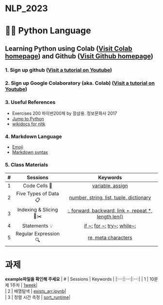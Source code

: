 # NLP_2023

# 🐹🍦 **Python Language**

## **Learning Python** using **Colab** ([Visit Colab homepage](https://colab.research.google.com/?utm_source=scs-index)) and **Github** ([Visit Github homepage](https://github.com/))

### **1. Sign up github** ([Visit a tutorial on Youtube](https://www.youtube.com/watch?v=c-NikCpec7U))
### **2. Sign up Google Colaboratory** (aka. Colab) ([Visit a tutorial on Youtube](https://www.youtube.com/watch?v=2X_EU18OeYM))

### **3. Useful References**
- Exercises 200 파이썬200제 by 장삼용. 정보문화사 2017
- [Jump to Python](https://wikidocs.net/book/1)
- [wikidocs for nltk](https://wikidocs.net/21667)

### **4. Markdown Language**
* [Emoji](https://gist.github.com/rxaviers/7360908)
* [Markdown syntax](https://www.markdownguide.org/basic-syntax/)

### **5. Class Materials**
| # | Sessions | Keywords |
|:--:|:--:|:--:|
| 1 | Code Cells 🐾 | [variable, assign](https://github.com/ms624atyale/NLP_2023/blob/main/1_CodeCells_Basic_.ipynb)|  
| 2 | Five Types of Data 📋 | [number, string, list, tuple, dictionary](with_me/1_CodeCells_Basic.ipynb)|  
| 3 | Indexing & Slicing 📌✂️ | [:, forward, backward, link +, repeat *, length len()](with_me/3_Indexing_Slicing.ipynb)|
| 4 | Statements 💡 | [if ~:](with_me/4_1_IfStatement.ipynb) [ for ~:](with_me/4_2_ForStatement.ipynb) [try~:](with_me/4_3_tryExceptElse_Statement.ipynb) [while~:](with_me/4_4_WhileStatementwContinueBreak.ipynb)|
| 5 | Regular Expression 🔍 | [re, meta characters](with_me/5_RegularExpression.ipynb)|

# 과제
**example파일을 확인해 주세요**
| # | Sessions | Keywords |
|:--:|:--:|:--:|
| 1 | 10문제 1주차 | [1week](example/1week.ipynb)|  
| 2 | 배열탐색 | [exists_arr.ipynb](example/exists_arr.ipynb)|  
| 3 | 정렬 시간 측정 | [sort_runtime](example/sort_runtime.ipynb)|

